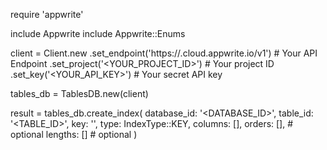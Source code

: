 require 'appwrite'

include Appwrite
include Appwrite::Enums

client = Client.new
    .set_endpoint('https://<REGION>.cloud.appwrite.io/v1') # Your API Endpoint
    .set_project('<YOUR_PROJECT_ID>') # Your project ID
    .set_key('<YOUR_API_KEY>') # Your secret API key

tables_db = TablesDB.new(client)

result = tables_db.create_index(
    database_id: '<DATABASE_ID>',
    table_id: '<TABLE_ID>',
    key: '',
    type: IndexType::KEY,
    columns: [],
    orders: [], # optional
    lengths: [] # optional
)
